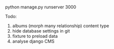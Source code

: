 python manage.py runserver 3000

Todo:
1. albums (morph many relationship) content type
2. hide database settings in git
3. fixture to preload data
4. analyse django CMS



